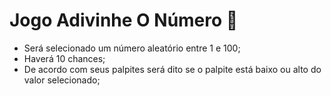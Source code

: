 # Jogo Adivinhe O Número 🤔

* Será selecionado um número aleatório entre 1 e 100;
* Haverá 10 chances; 
* De acordo com seus palpites será dito se o palpite está baixo ou alto do valor selecionado;
